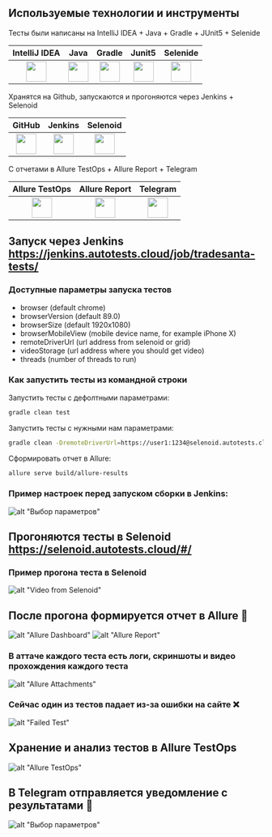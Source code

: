 ## Используемые технологии и инструменты

Тесты были написаны на IntelliJ IDEA + Java + Gradle + JUnit5 + Selenide 

| IntelliJ IDEA | Java | Gradle | Junit5 | Selenide |
|:----:|:----:|:------:|:------:|:--------:|
| <img src="images/IDEA.svg" width="40" height="40"> | <img src="images/JAVA.svg" width="40" height="40"> | <img src="images/Gradle.svg" width="40" height="40"> | <img src="images/Junit5.svg" width="40" height="40"> | <img src="images/Selenide.svg" width="40" height="40"> |

Хранятся на Github, запускаются и прогоняются через Jenkins + Selenoid

| GitHub | Jenkins | Selenoid |
|:--------:|:--------:|:-------------:|
| <img src="images/GitHub.svg" width="40" height="40"> | <img src="images/Jenkins.svg" width="40" height="40"> | <img src="images/Selenoid.svg" width="40" height="40"> | 

С отчетами в Allure TestOps + Allure Report + Telegram

| Allure TestOps | Allure Report | Telegram |
|:---------:|:---------:|:--------:|
| <img src="images/Allure_TestOps.svg" width="40" height="40"> | <img src="images/Allure_Report.svg" width="40" height="40"> | <img src="images/Telegram.svg" width="40" height="40"> |

## Запуск через Jenkins https://jenkins.autotests.cloud/job/tradesanta-tests/

### Доступные параметры запуска тестов 

* browser (default chrome)
* browserVersion (default 89.0)
* browserSize (default 1920x1080)
* browserMobileView (mobile device name, for example iPhone X)
* remoteDriverUrl (url address from selenoid or grid)
* videoStorage (url address where you should get video)
* threads (number of threads to run)

### Как запустить тесты из командной строки
Запустить тесты с дефолтными параметрами:
```bash
gradle clean test
```

Запустить тесты с нужными нам параметрами:
```bash
gradle clean -DremoteDriverUrl=https://user1:1234@selenoid.autotests.cloud/wd/hub/ -DvideoStorage=https://selenoid.autotests.cloud/video/ test
```

Сформировать отчет в Allure:
```bash
allure serve build/allure-results
```

### Пример настроек перед запуском сборки в Jenkins:
![alt "Выбор параметров"](./images/jenkins_project.png)

## Прогоняются тесты в Selenoid https://selenoid.autotests.cloud/#/

### Пример прогона теста в Selenoid
![alt "Video from Selenoid"](./images/selenoid_video.gif "Video from Selenoid")

## После прогона формируется отчет в Allure :checkered_flag:	
![alt "Allure Dashboard"](./images/allure_dashboard.png)
![alt "Allure Report"](./images/run_report.png)

### В аттаче каждого теста есть логи, скриншоты и видео прохождения каждого теста
![alt "Allure Attachments"](./images/attachments.png)

### Сейчас один из тестов падает из-за ошибки на сайте :x:
![alt "Failed Test"](./images/fail_test.png)

## Хранение и анализ тестов в Allure TestOps
![alt "Allure TestOps"](./images/allure_testops_cases.png)

## В Telegram отправляется уведомление с результатами :envelope_with_arrow:	
![alt "Выбор параметров"](./images/telegram.png)





